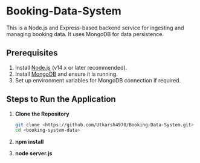 # Booking-Data-System

This is a Node.js and Express-based backend service for ingesting and managing booking data. It uses MongoDB for data persistence.

## Prerequisites

1. Install [Node.js](https://nodejs.org/) (v14.x or later recommended).
2. Install [MongoDB](https://www.mongodb.com/docs/manual/installation/) and ensure it is running.
3. Set up environment variables for MongoDB connection if required.

## Steps to Run the Application

1. **Clone the Repository**

   ```bash
   git clone <https://github.com/Utkarsh4970/Booking-Data-System.git>
   cd <booking-system-data>
2. **npm install**
3.  **node server.js**
